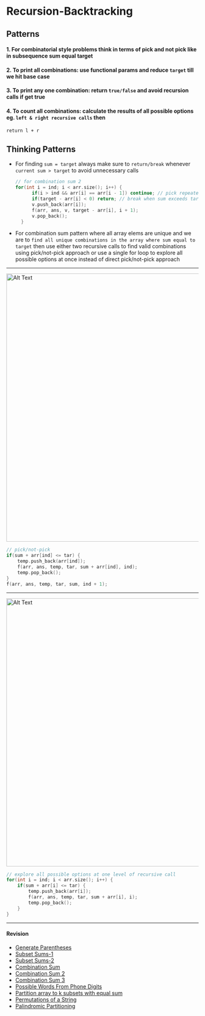 
# Recursion-Backtracking

## Patterns
#### 1. For combinatorial style problems think in terms of pick and not pick like in subsequence sum equal target
#### 2. To print all combinations: use functional params and reduce `target` till we hit base case
#### 3. To print any one combination: return  `true/false` and avoid recursion calls if get true
#### 4. To count all combinations: calculate the results of all possible options eg. `left & right recursive calls` then 
  `return l + r`

## Thinking Patterns
- For finding `sum = target` always make sure to `return/break` whenever `current sum > target` to avoid unnecessary calls
    ```cpp
    // for combination sum 2
    for(int i = ind; i < arr.size(); i++) {
          if(i > ind && arr[i] == arr[i - 1]) continue; // pick repeated elements only while starting the loop
          if(target - arr[i] < 0) return; // break when sum exceeds target
          v.push_back(arr[i]);
          f(arr, ans, v, target - arr[i], i + 1);
          v.pop_back();
      }
    ```

- For combination sum pattern where all array elems are unique and we are to `find all unique combinations in the array where
  sum equal to target` then use either two recursive calls to find valid combinations using pick/not-pick approach or use a single
  for loop to explore all possible options at once instead of direct pick/not-pick approach
---
  <img src="https://github.com/user-attachments/assets/53c33f62-d5ca-4723-9efd-2dd4b3fb51b3" alt="Alt Text" width="700">

  ```cpp
  // pick/not-pick
  if(sum + arr[ind] <= tar) {
      temp.push_back(arr[ind]);
      f(arr, ans, temp, tar, sum + arr[ind], ind);
      temp.pop_back();
  }
  f(arr, ans, temp, tar, sum, ind + 1);
  ```

---
  <img src="https://github.com/user-attachments/assets/f6959c9e-4bcc-4941-8fc6-1dd5bb7d5ed6" alt="Alt Text" width="700" >

  ```cpp
  // explore all possible options at one level of recursive call
  for(int i = ind; i < arr.size(); i++) {
      if(sum + arr[i] <= tar) {
          temp.push_back(arr[i]);
          f(arr, ans, temp, tar, sum + arr[i], i);
          temp.pop_back();
      }
  }
  ```
---  


#### Revision
- [Generate Parentheses](https://www.geeksforgeeks.org/problems/generate-all-possible-parentheses/1)
- [Subset Sums-1](https://www.geeksforgeeks.org/problems/subset-sums2234/1)
- [Subset Sums-2](https://www.geeksforgeeks.org/problems/subset-sum-ii/1)
- [Combination Sum](https://www.geeksforgeeks.org/problems/combination-sum-1587115620/0)
- [Combination Sum 2](https://www.geeksforgeeks.org/problems/combination-sum-ii-1664263832/1)
- [Combination Sum 3](https://leetcode.com/problems/combination-sum-iii/submissions/1650581574/)
- [Possible Words From Phone Digits](https://www.geeksforgeeks.org/problems/possible-words-from-phone-digits-1587115620/1)
- [Partition array to k subsets with equal sum](https://www.geeksforgeeks.org/problems/partition-array-to-k-subsets/1)
- [Permutations of a String](https://www.geeksforgeeks.org/problems/permutations-of-a-given-string2041/1)
- [Palindromic Partitioning](https://www.geeksforgeeks.org/problems/palindromic-patitioning4845/1)
